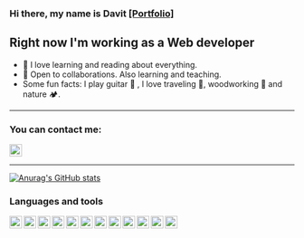 ### Hi there, my name is Davit  [[Portfolio]](https://davitboo.github.io/portfolio/)

## Right now I'm working as a Web developer
- 📘 I love learning and reading about everything.
- 🌱 Open to collaborations. Also learning and teaching.
- Some fun facts: I play guitar 🎸  , I love traveling 🎒, woodworking 🌳 and nature 🏕.

---

### You can contact me:
<a href="https://www.linkedin.com/in/david-boo"><img height="22" width="22" src="https://cdn.simpleicons.org/linkedin/_/eee" /></a>

---

[![Anurag's GitHub stats](https://github-readme-stats.vercel.app/api?username=davitboo)](https://github.com/anuraghazra/github-readme-stats)

### Languages and tools
<img align="left" height="22" width="22" src="https://cdn.simpleicons.org/visualstudiocode/">
<img align="left" height="22" width="22" src="https://cdn.simpleicons.org/html5/">
<img align="left" height="22" width="22" src="https://cdn.simpleicons.org/css3/">
<img align="left" height="22" width="22" src="https://cdn.simpleicons.org/javascript/">
<img align="left" height="22" width="22" src="https://cdn.simpleicons.org/react/">
<img align="left" height="22" width="22" src="https://cdn.simpleicons.org/node.js/">
<img align="left" height="22" width="22" src="https://cdn.simpleicons.org/express/_/eee">
<img align="left" height="22" width="22" src="https://cdn.simpleicons.org/wordpress/">
<img align="left" height="22" width="22" src="https://cdn.simpleicons.org/bootstrap/">
<img align="left" height="22" width="22" src="https://cdn.simpleicons.org/php/">
<img align="left" height="22" width="22" src="https://cdn.simpleicons.org/git/">
<img align="left" height="22" width="22" src="https://cdn.simpleicons.org/github/_/eee">